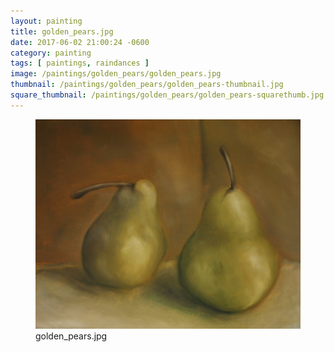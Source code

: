 ```yaml
---
layout: painting
title: golden_pears.jpg
date: 2017-06-02 21:00:24 -0600
category: painting
tags: [ paintings, raindances ]
image: /paintings/golden_pears/golden_pears.jpg
thumbnail: /paintings/golden_pears/golden_pears-thumbnail.jpg
square_thumbnail: /paintings/golden_pears/golden_pears-squarethumb.jpg
---
```


<figure class="fullwidth"><img src="/paintings/golden_pears/golden_pears.jpg" alt="A painting titled: golden_pears.jpg by painter Kyle Cunningham" /><figcaption>golden_pears.jpg</figcaption></figure>
